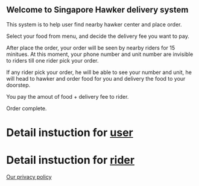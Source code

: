 ## Welcome to Singapore Hawker delivery system

This system is to help user find nearby hawker center and place order.

Select your food from menu, and decide the delivery fee you want to pay. 

After place the order, your order will be seen by nearby riders for 15 minitues. At this moment, your phone number and unit number are invisible to riders till one rider pick your order.

If any rider pick your order, he will be able to see your number and unit, he will head to hawker and order food for you and delivery the food to your doorstep.

You pay the amout of food + delivery fee to rider. 

Order complete.

# Detail instuction for [user](user)

# Detail instuction for [rider](rider)

[Our privacy policy](privacy)

